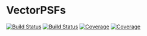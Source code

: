 # VectorPSFs

[![Build Status](https://github.com/IvanKuznetsoff/VectorPSFs.jl/actions/workflows/CI.yml/badge.svg?branch=main)](https://github.com/IvanKuznetsoff/VectorPSFs.jl/actions/workflows/CI.yml?query=branch%3Amain)
[![Build Status](https://app.travis-ci.com/IvanKuznetsoff/VectorPSFs.jl.svg?branch=main)](https://app.travis-ci.com/IvanKuznetsoff/VectorPSFs.jl)
[![Coverage](https://codecov.io/gh/IvanKuznetsoff/VectorPSFs.jl/branch/main/graph/badge.svg)](https://codecov.io/gh/IvanKuznetsoff/VectorPSFs.jl)
[![Coverage](https://coveralls.io/repos/github/IvanKuznetsoff/VectorPSFs.jl/badge.svg?branch=main)](https://coveralls.io/github/IvanKuznetsoff/VectorPSFs.jl?branch=main)


